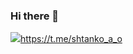 ### Hi there 👋

<img src="https://img.shields.io/badge/Telegram-2CA5E0?style=for-the-badge&logo=telegram&logoColor=white">https://t.me/shtanko_a_o</img>
<!--
**tosha63/tosha63** is a ✨ _special_ ✨ repository because its `README.md` (this file) appears on your GitHub profile.

Here are some ideas to get you started:

- 🔭 I’m currently working on ...
- 🌱 I’m currently learning ...
- 👯 I’m looking to collaborate on ...
- 🤔 I’m looking for help with ...
- 💬 Ask me about ...
- 📫 How to reach me: ...
- 😄 Pronouns: ...
- ⚡ Fun fact: ...
-->
